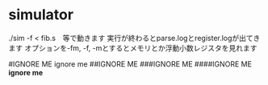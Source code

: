# simulator
./sim -f < fib.s　等で動きます
実行が終わるとparse.logとregister.logが出てきます
オプションを-fm, -f, -mとするとメモリとか浮動小数レジスタを見れます

#IGNORE ME
ignore me
##IGNORE ME
###IGNORE ME
####IGNORE ME
**ignore me**

